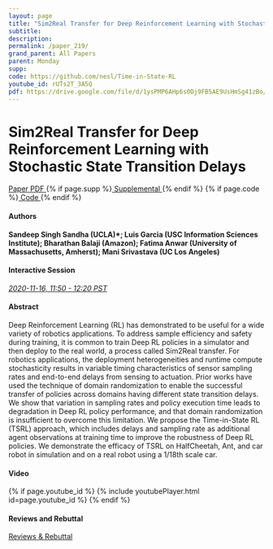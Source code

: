 ```yaml
---
layout: page
title: "Sim2Real Transfer for Deep Reinforcement Learning with Stochastic State Transition Delays"
subtitle: 
description:
permalink: /paper_219/
grand_parent: All Papers
parent: Monday
supp: 
code: https://github.com/nesl/Time-in-State-RL
youtube_id: rUTs2T_3A5Q
pdf: https://drive.google.com/file/d/1ysPMP6AHp6s0Dj9FB5AE9UsHmSg41zBo/view
---
```


# Sim2Real Transfer for Deep Reinforcement Learning with Stochastic State Transition Delays

<a href="https://drive.google.com/file/d/1ysPMP6AHp6s0Dj9FB5AE9UsHmSg41zBo/view" target="_blank" rel="noopener noreferrer" class="btn btn-blue"><i class="fa fa-file-text-o" aria-hidden="true"></i> Paper PDF </a> {% if page.supp %}<a href="" target="_blank" rel="noopener noreferrer" class="btn btn-green"><i class="fa fa-file-text-o" aria-hidden="true"></i> Supplemental </a>{% endif %} {% if page.code %}<a href="https://github.com/nesl/Time-in-State-RL" target="_blank" rel="noopener noreferrer" class="btn"><i class="fa fa-github" aria-hidden="true"></i> Code </a>{% endif %} 

#### Authors
**Sandeep Singh Sandha (UCLA)*; Luis Garcia (USC Information Sciences Institute); Bharathan Balaji (Amazon); Fatima Anwar (University of Massachusetts, Amherst); Mani Srivastava (UC Los Angeles)**

#### Interactive Session
<a href="https://pheedloop.com/corl2020/virtual/?page=sessions&section=SESLXV6X0A931RVDX" target="_blank" rel="noopener noreferrer"><em>2020-11-16, 11:50 - 12:20 PST </em></a>

#### Abstract
Deep Reinforcement Learning (RL) has demonstrated to be useful for a wide variety of robotics applications. To address sample efficiency and safety during training, it is common to train Deep RL policies in a simulator and then deploy to the real world, a process called Sim2Real transfer.  For robotics applications, the deployment heterogeneities and runtime compute stochasticity results in variable timing characteristics of sensor sampling rates and end-to-end delays from sensing to actuation. Prior works have used the technique of domain randomization to enable the successful transfer of policies across domains having different state transition delays. We show that variation in sampling rates and policy execution time leads to degradation in Deep RL policy performance, and that domain randomization is insufficient to overcome this limitation. We propose the Time-in-State RL (TSRL) approach, which includes delays and sampling rate as additional agent observations at training time to improve the robustness of Deep RL policies. We demonstrate the efficacy of TSRL on HalfCheetah, Ant, and car robot in simulation and on a real robot using a 1/18th scale car.

#### Video
{% if page.youtube_id %}
{% include youtubePlayer.html id=page.youtube_id %}
{% endif %}

#### Reviews and Rebuttal
<a href="https://drive.google.com/file/d/10RrlqunA8KU5kr85gNJeFkVrz_ouqa2a/view" target="_blank" rel="noopener noreferrer" class="btn btn-purple"><i class="fa fa-pencil-square-o" aria-hidden="true"></i> Reviews & Rebuttal </a>

